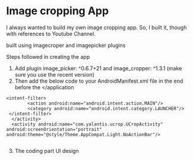 # Image cropping App

I always wanted to build my own image cropping app. So, I built it, though with references to Youtube Channel.

built using imagecroper and imagepicker plugins

Steps followed in creating the app

1. Add plugin image_picker: ^0.6.7+21 and image_cropper: ^1.3.1 (make sure you use the recent version)
2. Then add the below code to your AndroidManifest.xml file in the end before the </application

```
<intent-filter>
        <action android:name="android.intent.action.MAIN"/>
        <category android:name="android.intent.category.LAUNCHER"/>
 </intent-filter>
  </activity>
  <activity android:name="com.yalantis.ucrop.UCropActivity" android:screenOrientation="portrait" android:theme="@style/Theme.AppCompat.Light.NoActionBar"/>
    
```
3. The coding part UI design
